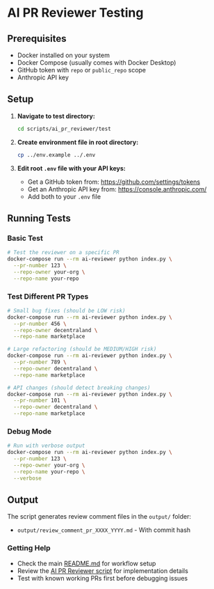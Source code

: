 # AI PR Reviewer Testing

## Prerequisites

- Docker installed on your system
- Docker Compose (usually comes with Docker Desktop)
- GitHub token with `repo` or `public_repo` scope
- Anthropic API key

## Setup

1. **Navigate to test directory:**
   ```bash
   cd scripts/ai_pr_reviewer/test
   ```

2. **Create environment file in root directory:**
   ```bash
   cp ../env.example ../.env
   ```

3. **Edit root `.env` file with your API keys:**
   - Get a GitHub token from: https://github.com/settings/tokens
   - Get an Anthropic API key from: https://console.anthropic.com/
   - Add both to your `.env` file

## Running Tests

### Basic Test
```bash
# Test the reviewer on a specific PR
docker-compose run --rm ai-reviewer python index.py \
  --pr-number 123 \
  --repo-owner your-org \
  --repo-name your-repo
```

### Test Different PR Types
```bash
# Small bug fixes (should be LOW risk)
docker-compose run --rm ai-reviewer python index.py \
  --pr-number 456 \
  --repo-owner decentraland \
  --repo-name marketplace

# Large refactoring (should be MEDIUM/HIGH risk)
docker-compose run --rm ai-reviewer python index.py \
  --pr-number 789 \
  --repo-owner decentraland \
  --repo-name marketplace

# API changes (should detect breaking changes)
docker-compose run --rm ai-reviewer python index.py \
  --pr-number 101 \
  --repo-owner decentraland \
  --repo-name marketplace
```

### Debug Mode
```bash
# Run with verbose output
docker-compose run --rm ai-reviewer python index.py \
  --pr-number 123 \
  --repo-owner your-org \
  --repo-name your-repo \
  --verbose
```

## Output

The script generates review comment files in the `output/` folder:
- `output/review_comment_pr_XXXX_YYYY.md` - With commit hash

### Getting Help
- Check the main [README.md](../../../README.md) for workflow setup
- Review the [AI PR Reviewer script](../index.py) for implementation details
- Test with known working PRs first before debugging issues